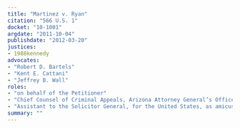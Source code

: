 ```yaml
---
title: "Martinez v. Ryan"
citation: "566 U.S. 1"
docket: "10-1001"
argdate: "2011-10-04"
publishdate: "2012-03-20"
justices:
- 1988kennedy
advocates:
- "Robert D. Bartels"
- "Kent E. Cattani"
- "Jeffrey B. Wall"
roles:
- "on behalf of the Petitioner"
- "Chief Counsel of Criminal Appeals, Arizona Attorney General’s Office, on behalf of the Respondent"
- "Assistant to the Solicitor General, for the United States, as amicus curiae, supporting the Respondent"
summary: ""
---
```


